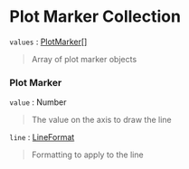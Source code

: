 # Plot Marker Collection

`values` : [PlotMarker\[\]](#plot-marker)
> Array of plot marker objects

### Plot Marker

`value` : Number
> The value on the axis to draw the line

`line` : [LineFormat](chart-format.md#line-format)
> Formatting to apply to the line